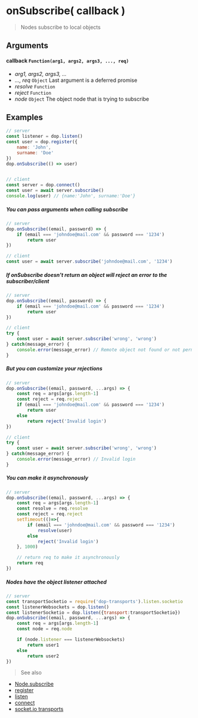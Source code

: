 # onSubscribe( callback )

> Nodes subscribe to local objects

## Arguments

#### callback `Function(arg1, args2, args3, ..., req)`
- *arg1, args2, args3, ...*
- *..., req* `Object` Last argument is a deferred promise
 - *resolve* `Function`
 - *reject* `Function`
 - *node* `Object` The object node that is trying to subscribe


## Examples
```js
// server
const listener = dop.listen()
const user = dop.register({
    name: 'John',
    surname: 'Doe'
})
dop.onSubscribe(() => user)


// client
const server = dop.connect()
const user = await server.subscribe()
console.log(user) // {name:'John', surname:'Doe'}
```

##### You can pass arguments when calling subscribe

```js
// server
dop.onSubscribe((email, password) => {
    if (email === 'johndoe@mail.com' && password === '1234')
        return user
})

// client
const user = await server.subscribe('johndoe@mail.com', '1234')
```

##### If onSubscribe doesn't return an object will reject an error to the subscriber/client

```js
// server
dop.onSubscribe((email, password) => {
    if (email === 'johndoe@mail.com' && password === '1234')
        return user
})

// client
try {
    const user = await server.subscribe('wrong', 'wrong')
} catch(message_error) {
    console.error(message_error) // Remote object not found or not permissions to use it
}
```




##### But you can customize your rejections

```js
// server
dop.onSubscribe((email, password, ...args) => {
    const req = args[args.length-1]
    const reject = req.reject
    if (email === 'johndoe@mail.com' && password === '1234')
        return user
    else
        return reject('Invalid login')
})

// client
try {
    const user = await server.subscribe('wrong', 'wrong')
} catch(message_error) {
    console.error(message_error) // Invalid login
}
```


##### You can make it asynchronously

```js
// server
dop.onSubscribe((email, password, ...args) => {
    const req = args[args.length-1]
    const resolve = req.resolve
    const reject = req.reject
    setTimeout(()=>{
        if (email === 'johndoe@mail.com' && password === '1234')
            resolve(user)
        else
            reject('Invalid login')
    }, 1000)

    // return req to make it asynchronously
    return req
})
```



##### Nodes have the object listener attached

```js
// server
const transportSocketio = require('dop-transports').listen.socketio
const listenerWebsockets = dop.listen()
const listenerSocketio = dop.listen({transport:transportSocketio})
dop.onSubscribe((email, password, ...args) => {
    const req = args[args.length-1]
    const node = req.node

    if (node.listener === listenerWebsockets)
        return user1
    else
        return user2
})
```





> See also
- [Node.subscribe](/api/javascript/Node-subscribe)
- [register](/api/javascript/register)
- [listen](/api/javascript/listen)
- [connect](/api/javascript/connect)
- [socket.io transports](/transports/javascript/socketio)